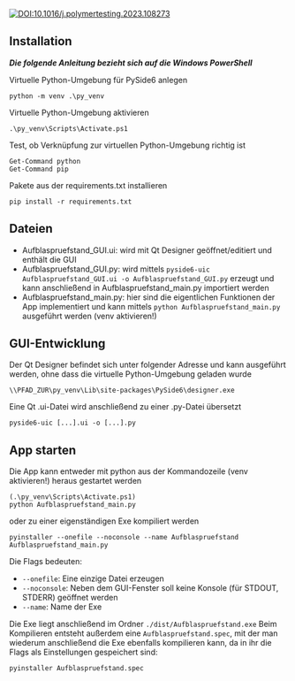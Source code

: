 [![DOI:10.1016/j.polymertesting.2023.108273](http://img.shields.io/badge/DOI-10.1016/j.polymertesting.2023.108273-1082c2.svg)](https://doi.org/10.1016/j.polymertesting.2023.108273)

## Installation
***Die folgende Anleitung bezieht sich auf die Windows PowerShell***

Virtuelle Python-Umgebung für PySide6 anlegen
```
python -m venv .\py_venv
```

Virtuelle Python-Umgebung aktivieren
```
.\py_venv\Scripts\Activate.ps1
```

Test, ob Verknüpfung zur virtuellen Python-Umgebung richtig ist
```
Get-Command python
Get-Command pip
```

Pakete aus der requirements.txt installieren
```
pip install -r requirements.txt
```


## Dateien
- Aufblaspruefstand_GUI.ui:  wird mit Qt Designer geöffnet/editiert und enthält die GUI
- Aufblaspruefstand_GUI.py:  wird mittels `pyside6-uic Aufblaspruefstand_GUI.ui -o Aufblaspruefstand_GUI.py` erzeugt und kann anschließend in Aufblaspruefstand_main.py importiert werden
- Aufblaspruefstand_main.py: hier sind die eigentlichen Funktionen der App implementiert und kann mittels `python Aufblaspruefstand_main.py` ausgeführt werden (venv aktivieren!)


## GUI-Entwicklung
Der Qt Designer befindet sich unter folgender Adresse und kann ausgeführt werden, ohne dass die virtuelle Python-Umgebung geladen wurde
```
\\PFAD_ZUR\py_venv\Lib\site-packages\PySide6\designer.exe
```

Eine Qt .ui-Datei wird anschließend zu einer .py-Datei übersetzt
```
pyside6-uic [...].ui -o [...].py
```


## App starten
Die App kann entweder mit python aus der Kommandozeile (venv aktivieren!) heraus gestartet werden
```
(.\py_venv\Scripts\Activate.ps1)
python Aufblaspruefstand_main.py
```

oder zu einer eigenständigen Exe kompiliert werden
```
pyinstaller --onefile --noconsole --name Aufblaspruefstand Aufblaspruefstand_main.py
```

Die Flags bedeuten:
- `--onefile`: Eine einzige Datei erzeugen
- `--noconsole`: Neben dem GUI-Fenster soll keine Konsole (für STDOUT, STDERR) geöffnet werden
- `--name`: Name der Exe

Die Exe liegt anschließend im Ordner `./dist/Aufblaspruefstand.exe`
Beim Kompilieren entsteht außerdem eine `Aufblaspruefstand.spec`, mit der man wiederum anschließend die Exe ebenfalls kompilieren kann,
da in ihr die Flags als Einstellungen gespeichert sind:
```
pyinstaller Aufblaspruefstand.spec
```
